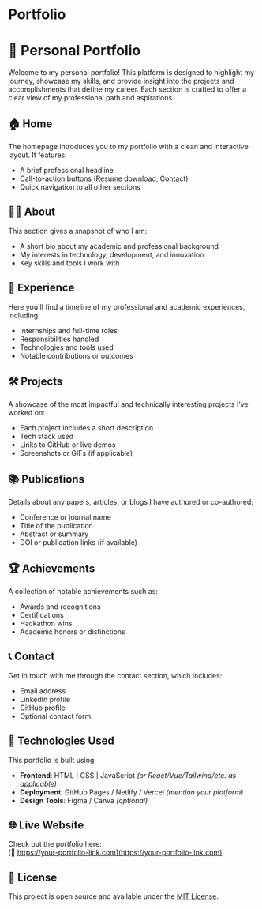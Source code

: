 # Portfolio
# 🌟 Personal Portfolio

Welcome to my personal portfolio! This platform is designed to highlight my journey, showcase my skills, and provide insight into the projects and accomplishments that define my career. Each section is crafted to offer a clear view of my professional path and aspirations.

## 🏠 Home

The homepage introduces you to my portfolio with a clean and interactive layout. It features:

- A brief professional headline
- Call-to-action buttons (Resume download, Contact)
- Quick navigation to all other sections

## 👩‍💻 About

This section gives a snapshot of who I am:

- A short bio about my academic and professional background
- My interests in technology, development, and innovation
- Key skills and tools I work with

## 💼 Experience

Here you'll find a timeline of my professional and academic experiences, including:

- Internships and full-time roles
- Responsibilities handled
- Technologies and tools used
- Notable contributions or outcomes

## 🛠️ Projects

A showcase of the most impactful and technically interesting projects I’ve worked on:

- Each project includes a short description
- Tech stack used
- Links to GitHub or live demos
- Screenshots or GIFs (if applicable)

## 📚 Publications

Details about any papers, articles, or blogs I have authored or co-authored:

- Conference or journal name
- Title of the publication
- Abstract or summary
- DOI or publication links (if available)

## 🏆 Achievements

A collection of notable achievements such as:

- Awards and recognitions
- Certifications
- Hackathon wins
- Academic honors or distinctions

## 📞 Contact

Get in touch with me through the contact section, which includes:

- Email address
- LinkedIn profile
- GitHub profile
- Optional contact form

## 🚀 Technologies Used

This portfolio is built using:

- **Frontend**: HTML | CSS | JavaScript *(or React/Vue/Tailwind/etc. as applicable)*
- **Deployment**: GitHub Pages / Netlify / Vercel *(mention your platform)*
- **Design Tools**: Figma / Canva *(optional)*

## 🌐 Live Website

Check out the portfolio here:  
[🔗 https://your-portfolio-link.com](https://your-portfolio-link.com)

## 📄 License

This project is open source and available under the [MIT License](LICENSE).
